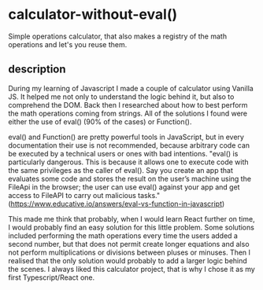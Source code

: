 # calculator-without-eval()

Simple operations calculator, that also makes a registry of the math operations and let's you reuse them.

## description

During my learning of Javascript I made a couple of calculator using Vanilla JS. It helped me not only to understand the logic behind it, but also to comprehend the DOM.
Back then I researched about how to best perform the math operations coming from strings. All of the solutions I found were either the use of eval() (90% of the cases) or Function().

eval() and Function() are pretty powerful tools in JavaScript, but in every documentation their use is not recommended, because arbitrary code can be executed by a technical users or ones with bad intentions.
"eval() is particularly dangerous. This is because it allows one to execute code with the same privileges as the caller of eval(). Say you create an app that evaluates some code and stores the result on the user’s machine using the FileApi in the browser; the user can use eval() against your app and get access to FileAPI to carry out malicious tasks."
(https://www.educative.io/answers/eval-vs-function-in-javascript)

This made me think that probably, when I would learn React further on time, I would probably find an easy solution for this little problem.
Some solutions included performing the math operations every time the users added a second number, but that does not permit create longer equations and also not perform multiplications or divisions between pluses or minuses.
Then I realised that the only solution would probably to add a larger logic behind the scenes.
I always liked this calculator project, that is why I chose it as my first Typescript/React one.
